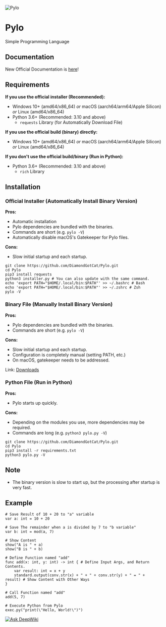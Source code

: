 ![Pylo](https://github.com/user-attachments/assets/be096b09-00a0-40bc-893f-fd0158b258c6)

# Pylo
Simple Programming Language

## Documentation
New Official Documentation is [here](https://pylo.diamondgotcat.net)!

## Requirements
**If you use the official installer (Recommended):**
- Windows 10+ (amd64/x86_64) *or* macOS (aarch64/arm64/Apple Silicon) *or* Linux (amd64/x86_64)
- Python 3.6+ (Recommended: 3.10 and above)
    - `requests` Library (for Automatically Download File)

**If you use the official build (binary) directly:**
- Windows 10+ (amd64/x86_64) *or* macOS (aarch64/arm64/Apple Silicon) *or* Linux (amd64/x86_64)

**If you don't use the official build/binary (Run in Python):**
- Python 3.6+ (Recommended: 3.10 and above)
    - `rich` Library

## Installation
### Official Installer (Automatically Install Binary Version)
**Pros:**
- Automatic installation
- Pylo dependencies are bundled with the binaries.
- Commands are short (e.g. `pylo -V`)
- Automatically disable macOS's Gatekeeper for Pylo files.

**Cons:**
- Slow initial startup and each startup.

```
git clone https://github.com/DiamondGotCat/Pylo.git
cd Pylo
pip3 install requests
python3 installer.py # You can also update with the same command.
echo 'export PATH="$HOME/.local/bin:$PATH"' >> ~/.bashrc # Bash
echo 'export PATH="$HOME/.local/bin:$PATH"' >> ~/.zshrc # Zsh
pylo -V
```

### Binary File (Manually Install Binary Version)
**Pros:**
- Pylo dependencies are bundled with the binaries.
- Commands are short (e.g. `pylo -V`)

**Cons:**
- Slow initial startup and each startup.
- Configuration is completely manual (setting PATH, etc.)
- On macOS, gatekeeper needs to be addressed.

Link: [Downloads](https://github.com/DiamondGotCat/Pylo/releases/)

### Python File (Run in Python)
**Pros:**
- Pylo starts up quickly.

**Cons:**
- Depending on the modules you use, more dependencies may be required.
- Commands are long (e.g. `python3 pylo.py -V`)

```
git clone https://github.com/DiamondGotCat/Pylo.git
cd Pylo
pip3 install -r requirements.txt
python3 pylo.py -V
```

## Note
- The binary version is slow to start up, but the processing after startup is very fast.

## Example
```
# Save Result of 10 + 20 to "a" variable
var a: int = 10 + 20

# Save The remainder when a is divided by 7 to "b variable"
var b: int = mod(a, 7)

# Show Content
show("A is " + a)
show("B is " + b)

# Define Function named "add"
func add(x: int, y: int) -> int { # Define Input Args, and Return Contents.
    var result: int = x + y
    standard.output(conv.str(x) + " + " + conv.str(y) + " = " + result) # Show Content with Other Ways
}

# Call Function named "add"
add(5, 7)

# Execute Python from Pylo
exec.py("print(\"Hello, World!\")")
```

[![Ask DeepWiki](https://deepwiki.com/badge.svg)](https://deepwiki.com/DiamondGotCat/Pylo)
